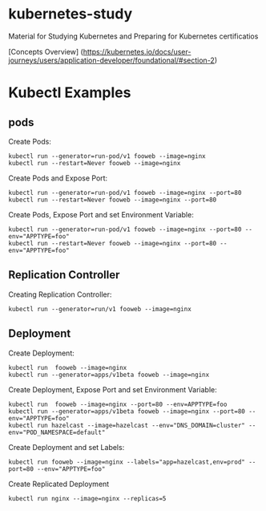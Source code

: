 # kubernetes-study
Material for Studying Kubernetes and Preparing for Kubernetes certificatios

[Concepts Overview] (https://kubernetes.io/docs/user-journeys/users/application-developer/foundational/#section-2)

# Kubectl Examples

## pods

Create Pods:
``` 
kubectl run --generator=run-pod/v1 fooweb --image=nginx
kubectl run --restart=Never fooweb --image=nginx

```

Create Pods and Expose Port:
``` 
kubectl run --generator=run-pod/v1 fooweb --image=nginx --port=80
kubectl run --restart=Never fooweb --image=nginx --port=80

```

Create Pods, Expose Port and set Environment Variable:
``` 
kubectl run --generator=run-pod/v1 fooweb --image=nginx --port=80 --env="APPTYPE=foo"
kubectl run --restart=Never fooweb --image=nginx --port=80 --env="APPTYPE=foo"

```

## Replication Controller

Creating Replication Controller:
``` 
kubectl run --generator=run/v1 fooweb --image=nginx

```

## Deployment

Create Deployment:
``` 
kubectl run  fooweb --image=nginx
kubectl run --generator=apps/v1beta fooweb --image=nginx

```

Create Deployment, Expose Port and set Environment Variable:
``` 
kubectl run  fooweb --image=nginx --port=80 --env=APPTYPE=foo
kubectl run --generator=apps/v1beta fooweb --image=nginx --port=80 --env="APPTYPE=foo"
kubectl run hazelcast --image=hazelcast --env="DNS_DOMAIN=cluster" --env="POD_NAMESPACE=default"

```

Create Deployment and set Labels:
``` 
kubectl run fooweb --image=nginx --labels="app=hazelcast,env=prod" --port=80 --env="APPTYPE=foo"

```

Create Replicated Deployment
```
kubectl run nginx --image=nginx --replicas=5

```